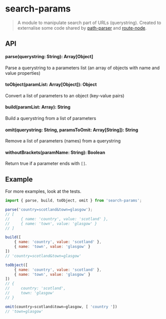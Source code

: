 # search-params

> A module to manipulate search part of URLs (querystring). Created to externalise some code shared by [path-parser](troch/path-parser) and [route-node](troch/route-node).

## API

#### parse(querystring: String): Array[Object]

Parse a querystring to a parameters list (an array of objects with name and value properties)

#### toObject(paramList: Array[Object]): Object

Convert a list of parameters to an object (key-value pairs)

#### build(paramList: Array): String

Build a querystring from a list of parameters

#### omit(querystring: String, paramsToOmit: Array[String]): String

Remove a list of parameters (names) from a querystring

#### withoutBrackets(paramName: String): Boolean

Return true if a parameter ends with `[]`.

## Example

For more examples, look at the tests.

```js
import { parse, build, toObject, omit } from 'search-params';

parse('country=scotland&town=glasgow');
// [
//     { name: 'country', value: 'scotland' },
//     { name: 'town', value: 'glasgow' }
// ]

build([
    { name: 'country', value: 'scotland' },
    { name: 'town', value: 'glasgow' }
])
// 'country=scotland&town=glasgow'

toObject([
    { name: 'country', value: 'scotland' },
    { name: 'town', value: 'glasgow' }
])
// {
//     country: 'scotland',
//     town: 'glasgow'
// }

omit(country=scotland&town=glasgow, [ 'country '])
// 'town=glasgow'
```
